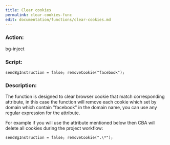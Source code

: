 ```yaml
---
title: Clear cookies
permalink: clear-cookies-func
edit: documentation/functions/clear-cookies.md
---
```


### Action:

bg-inject

### Script:

`sendBgInstruction = false; removeCookie("facebook");`

### Description:

The function is designed to clear browser cookie that match corresponding attribute, in this case the function will remove each cookie which set by domain which contain "facebook" in the domain name, you can use any regular expression for the attribute.

For example if you will use the attribute mentioned below then CBA will delete all cookies during the project workflow: 

`sendBgInstruction = false; removeCookie(".\*");`